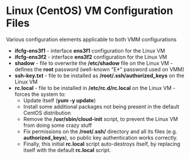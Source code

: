 # Linux (CentOS) VM Configuration Files

Various configuration elements applicable to both VMM configurations

* **ifcfg-ens3f1** - interface **ens3f1** configuration for the Linux VM
* **ifcfg-ens3f2** - interface **ens3f2** configuration for the Linux VM
* **shadow** - file to overwrite the **/etc/shadow** file on the Linux VM - defines the **root** password (well-known "E\*" password used on VMM)
* **ssh-key.txt** - file to be installed as **/root/.ssh/authorized_keys** on the Linux VM
* **rc.local** - file to be installed in **/etc/rc.d/rc.local** on the Linux VM - forces the system to:
  - Update itself (**yum -y update**)
  - Install some additional packages not being present in the default CentOS distribution
  - Remove the **/usr/sbin/cloud-init** script, to prevent the Linux VM from doing some crazy stuff
  - Fix permissions on the **/root/.ssh/** directory and all its files (e.g. **authorized_keys**), so public key authentication works correctly.
  - Finally, this initial **rc.local** script auto-destroys itself, by replacing itself with the default **rc.local** script.
